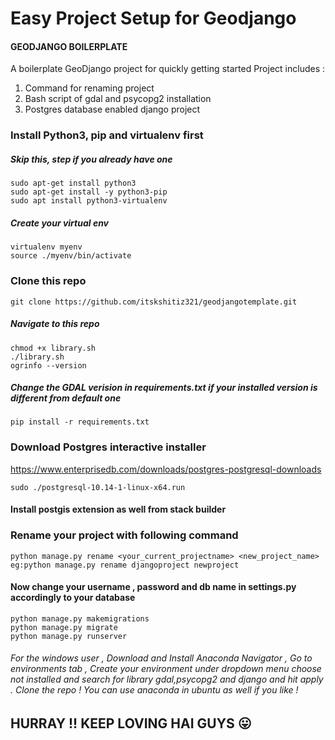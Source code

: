 # Easy Project Setup for Geodjango
#### GEODJANGO BOILERPLATE
A boilerplate GeoDjango project for quickly getting started
Project includes :
1) Command for renaming project
2) Bash script of gdal and psycopg2 installation 
3) Postgres database enabled django project

### Install Python3, pip and virtualenv first
##### Skip this, step if you already have one

    sudo apt-get install python3
    sudo apt-get install -y python3-pip
    sudo apt install python3-virtualenv
##### Create your virtual env
    virtualenv myenv
    source ./myenv/bin/activate
### Clone this repo
    git clone https://github.com/itskshitiz321/geodjangotemplate.git
##### Navigate to this repo 
    chmod +x library.sh
    ./library.sh
    ogrinfo --version
##### Change the GDAL verision in requirements.txt if your installed version is different from default one 
    pip install -r requirements.txt

### Download Postgres interactive installer



https://www.enterprisedb.com/downloads/postgres-postgresql-downloads




    sudo ./postgresql-10.14-1-linux-x64.run

#### Install postgis extension as well from stack builder

### Rename your project with following command
    python manage.py rename <your_current_projectname> <new_project_name> 
    eg:python manage.py rename djangoproject newproject

#### Now change your username , password and db name in settings.py accordingly to your database
    python manage.py makemigrations
    python manage.py migrate
    python manage.py runserver
###### For the windows user , Download and Install Anaconda Navigator , Go to environments tab , Create your environment under dropdown menu choose not installed and search for library gdal,psycopg2 and django and hit apply . Clone the repo ! You can use anaconda in ubuntu as well if you like ! 

## HURRAY !! KEEP LOVING HAI GUYS 😛    
